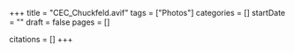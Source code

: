 +++
title = "CEC_Chuckfeld.avif"
tags = ["Photos"]
categories = []
startDate = ""
draft = false
pages = []

citations = []
+++
